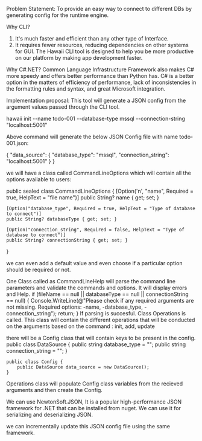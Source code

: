 Problem Statement:
To provide an easy way to connect to different DBs by generating config for the runtime engine.

Why CLI?
1) It's much faster and efficient than any other type of Interface.
2) It requires fewer resources, reducing dependencies on other systems for GUI.
The Hawaii CLI tool is designed to help you be more productive on our platform by making app development faster. 

Why C#.NET?
Common Language Infrastructure Framework also makes C# more speedy and offers better performance than Python has.
C# is a better option in the matters of efficiency of performance, lack of inconsistencies in the formatting rules and syntax, and great Microsoft integration.

Implementation proposal:
This tool will generate a JSON config from the argument values passed through the CLI tool.

hawaii init --name todo-001 --database-type mssql --connection-string "localhost:5001" 

Above command will generate the below JSON Config file with name todo-001.json:

{
  "data_source": {
    "database_type": "mssql",
    "connection_string": "localhost:5001"
  }
}

we will have a class called CommandLineOptions which will contain all the options available to users:

public sealed class CommandLineOptions
{
    [Option('n', "name", Required = true, HelpText = "file name")]
    public String? name { get; set; }

    [Option("database_type", Required = true, HelpText = "Type of database to connect")]
    public String? databaseType { get; set; }

    [Option("connection_string", Required = false, HelpText = "Type of database to connect")]
    public String? connectionString { get; set; }
}

we can even add a default value and even choose if a particular option should be required or not.

One Class called as CommandLineHelp will parse the command line parameters and validate the commands and options. It will display errors and Help.
    if (fileName == null || databaseType == null || connectionString == null)
    {
        Console.WriteLine(@"Please check if any required arguments are not missing.
                        Required options: -name, -database_type, -connection_string");
        return;
    }
If parsing is succesful. Class Operations is called. This class will contain the different operations that will be conducted on the arguments based on the command : init, add, update

there will be a Config class that will contain keys to be present in the config.
    public class DataSource {
        public string database_type = "";
        public string connection_string = "";
    }
    
    public class Config {
        public DataSource data_source = new DataSource();
    }

Operations class will populate Config class variables from the recieved arguments and then create the Config.

We can use NewtonSoft.JSON, It is a popular high-performance JSON framework for .NET that can be installed from nuget. We can use it for serializing and deserializing JSON.

we can incrementally update this JSON config file using the same framework.